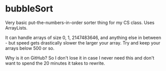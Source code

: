 # bubbleSort
Very basic put-the-numbers-in-order sorter thing for my CS class. Uses ArrayLists.

It can handle arrays of size 0, 1, 2147483646, and anything else in between - but speed gets drastically slower the larger your array. Try and keep your arrays below 500 or so.

Why is it on GitHub? So I don't lose it in case I never need this and don't want to spend the 20 minutes it takes to rewrite.
